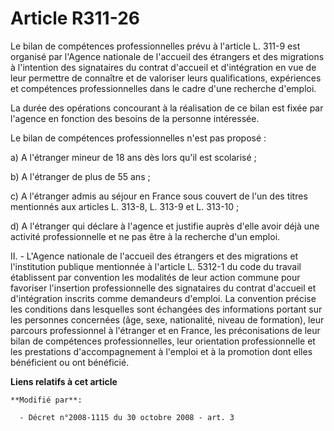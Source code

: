 # Article R311-26

Le bilan de compétences professionnelles prévu à l'article L. 311-9 est organisé par l'Agence nationale de l'accueil des
étrangers et des migrations à l'intention des signataires du contrat d'accueil et d'intégration en vue de leur permettre de
connaître et de valoriser leurs qualifications, expériences et compétences professionnelles dans le cadre d'une recherche
d'emploi. 

La durée des opérations concourant à la réalisation de ce bilan est fixée par l'agence en fonction des besoins de la personne
intéressée. 

Le bilan de compétences professionnelles n'est pas proposé : 

a) A l'étranger mineur de 18 ans dès lors qu'il est scolarisé ; 

b) A l'étranger de plus de 55 ans ; 

c) A l'étranger admis au séjour en France sous couvert de l'un des titres mentionnés aux articles L. 313-8, L. 313-9 et L.
313-10 ; 

d) A l'étranger qui déclare à l'agence et justifie auprès d'elle avoir déjà une activité professionnelle et ne pas être à la
recherche d'un emploi. 

II. - L'Agence nationale de l'accueil des étrangers et des migrations et l'institution publique mentionnée à l'article L.
5312-1 du code du travail établissent par convention les modalités de leur action commune pour favoriser l'insertion
professionnelle des signataires du contrat d'accueil et d'intégration inscrits comme demandeurs d'emploi. La convention
précise les conditions dans lesquelles sont échangées des informations portant sur les personnes concernées (âge, sexe,
nationalité, niveau de formation), leur parcours professionnel à l'étranger et en France, les préconisations de leur bilan de
compétences professionnelles, leur orientation professionnelle et les prestations d'accompagnement à l'emploi et à la
promotion dont elles bénéficient ou ont bénéficié.

**Liens relatifs à cet article**

	**Modifié par**:

	  - Décret n°2008-1115 du 30 octobre 2008 - art. 3
